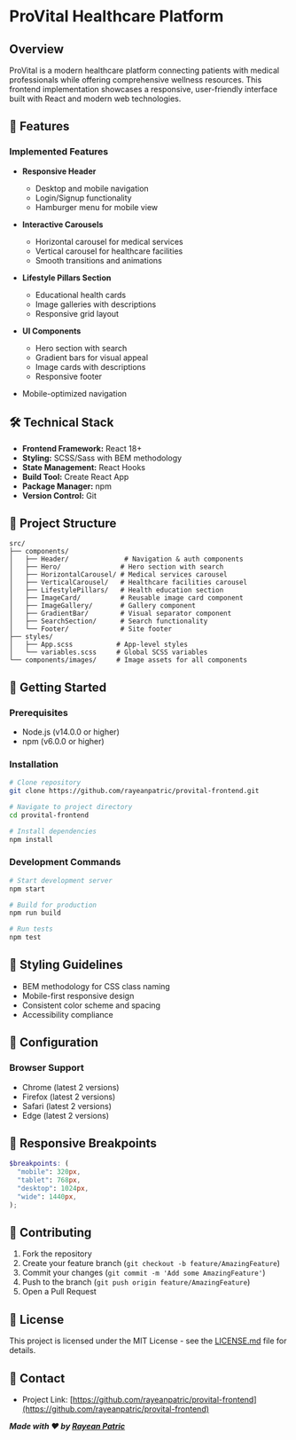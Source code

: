 # ProVital Healthcare Platform

## Overview

ProVital is a modern healthcare platform connecting patients with medical professionals while offering comprehensive wellness resources. This frontend implementation showcases a responsive, user-friendly interface built with React and modern web technologies.

## 🚀 Features

### Implemented Features

- **Responsive Header**

  - Desktop and mobile navigation
  - Login/Signup functionality
  - Hamburger menu for mobile view

- **Interactive Carousels**

  - Horizontal carousel for medical services
  - Vertical carousel for healthcare facilities
  - Smooth transitions and animations

- **Lifestyle Pillars Section**

  - Educational health cards
  - Image galleries with descriptions
  - Responsive grid layout

- **UI Components**
  - Hero section with search
  - Gradient bars for visual appeal
  - Image cards with descriptions
  - Responsive footer
- Mobile-optimized navigation

## 🛠 Technical Stack

- **Frontend Framework:** React 18+
- **Styling:** SCSS/Sass with BEM methodology
- **State Management:** React Hooks
- **Build Tool:** Create React App
- **Package Manager:** npm
- **Version Control:** Git

## 📁 Project Structure

```
src/
├── components/
│   ├── Header/              # Navigation & auth components
│   ├── Hero/               # Hero section with search
│   ├── HorizontalCarousel/ # Medical services carousel
│   ├── VerticalCarousel/   # Healthcare facilities carousel
│   ├── LifestylePillars/   # Health education section
│   ├── ImageCard/          # Reusable image card component
│   ├── ImageGallery/       # Gallery component
│   ├── GradientBar/        # Visual separator component
│   ├── SearchSection/      # Search functionality
│   └── Footer/             # Site footer
├── styles/
│   ├── App.scss           # App-level styles
│   └── variables.scss     # Global SCSS variables
└── components/images/     # Image assets for all components
```

## 🚦 Getting Started

### Prerequisites

- Node.js (v14.0.0 or higher)
- npm (v6.0.0 or higher)

### Installation

```bash
# Clone repository
git clone https://github.com/rayeanpatric/provital-frontend.git

# Navigate to project directory
cd provital-frontend

# Install dependencies
npm install
```

### Development Commands

```bash
# Start development server
npm start

# Build for production
npm run build

# Run tests
npm test
```

## 🎨 Styling Guidelines

- BEM methodology for CSS class naming
- Mobile-first responsive design
- Consistent color scheme and spacing
- Accessibility compliance

## 🔧 Configuration

### Browser Support

- Chrome (latest 2 versions)
- Firefox (latest 2 versions)
- Safari (latest 2 versions)
- Edge (latest 2 versions)

## 📱 Responsive Breakpoints

```scss
$breakpoints: (
  "mobile": 320px,
  "tablet": 768px,
  "desktop": 1024px,
  "wide": 1440px,
);
```

## 🤝 Contributing

1. Fork the repository
2. Create your feature branch (`git checkout -b feature/AmazingFeature`)
3. Commit your changes (`git commit -m 'Add some AmazingFeature'`)
4. Push to the branch (`git push origin feature/AmazingFeature`)
5. Open a Pull Request

## 📝 License

This project is licensed under the MIT License - see the [LICENSE.md](LICENSE.md) file for details.

## 👥 Contact

- Project Link: [https://github.com/rayeanpatric/provital-frontend](https://github.com/rayeanpatric/provital-frontend)

***Made with ❤️ by [Rayean Patric](https://github.com/rayeanpatric)***
